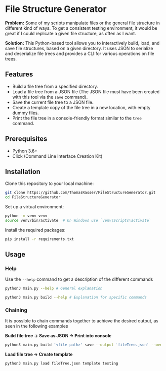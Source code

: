 # File Structure Generator

**Problem:**
Some of my scripts manipulate files or the general file structure in different kind of ways.
To get a consistent testing environment, it would be great if I could replicate a given file structure, as often as I want.

**Solution:**
This Python-based tool allows you to interactively build, load, and save file structures, based on a given directory.
It uses JSON to serialize and deserialize file trees and provides a CLI for various operations on file trees.

## Features

- Build a file tree from a specified directory.
- Load a file tree from a JSON file (The JSON file must have been created with this tool via the `save` command).
- Save the current file tree to a JSON file.
- Create a template copy of the file tree in a new location, with empty dummy files.
- Print the file tree in a console-friendly format similar to the `tree` command.

## Prerequisites

- Python 3.6+
- Click (Command Line Interface Creation Kit)

## Installation

Clone this repository to your local machine:

```bash
git clone https://github.com/ThomasRasser/FileStructureGenerator.git
cd FileStructureGenerator
```
Set up a virtual environment:

```bash
python -m venv venv
source venv/bin/activate  # On Windows use `venv\Scripts\activate`
```
Install the required packages:

```bash
pip install -r requirements.txt
```
## Usage

### Help

Use the `--help` command to get a description of the different commands

```bash
python3 main.py --help # General explanation
```

```bash
python3 main.py build --help # Explanation for specific commands
```

### Chaining

It is possible to chain commands together to achieve the desired output, as seen in the following examples

**Build file tree -> Save as JSON -> Print into console**

```bash
python3 main.py build '<file path>' save --output 'fileTree.json' --overwrite print-tree
```

**Load file tree -> Create template**

```bash
python3 main.py load fileTree.json template testing
```
